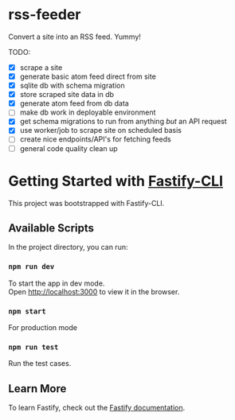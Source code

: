# rss-feeder

Convert a site into an RSS feed. Yummy!

TODO:

- [x] scrape a site
- [x] generate basic atom feed direct from site
- [x] sqlite db with schema migration
- [x] store scraped site data in db
- [x] generate atom feed from db data
- [ ] make db work in deployable environment
- [x] get schema migrations to run from anything _but_ an API request
- [x] use worker/job to scrape site on scheduled basis
- [ ] create nice endpoints/API's for fetching feeds
- [ ] general code quality clean up

# Getting Started with [Fastify-CLI](https://www.npmjs.com/package/fastify-cli)

This project was bootstrapped with Fastify-CLI.

## Available Scripts

In the project directory, you can run:

### `npm run dev`

To start the app in dev mode.\
Open [http://localhost:3000](http://localhost:3000) to view it in the browser.

### `npm start`

For production mode

### `npm run test`

Run the test cases.

## Learn More

To learn Fastify, check out the [Fastify documentation](https://www.fastify.io/docs/latest/).
